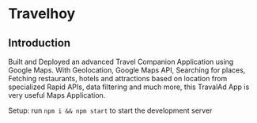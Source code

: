 # Travelhoy


## Introduction
Built and Deployed an advanced Travel Companion Application using Google Maps. With Geolocation, Google Maps API, Searching for places, Fetching restaurants, hotels and attractions based on location from specialized Rapid APIs, data filtering and much more, this TravalAd App is very useful Maps Application.

Setup: run ```npm i && npm start``` to start the development server
